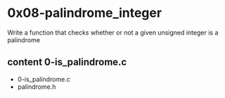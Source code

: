 # 0x08-palindrome_integer

Write a function that checks whether or not a given unsigned integer is a palindrome

## content 0-is_palindrome.c

- 0-is_palindrome.c
- palindrome.h
